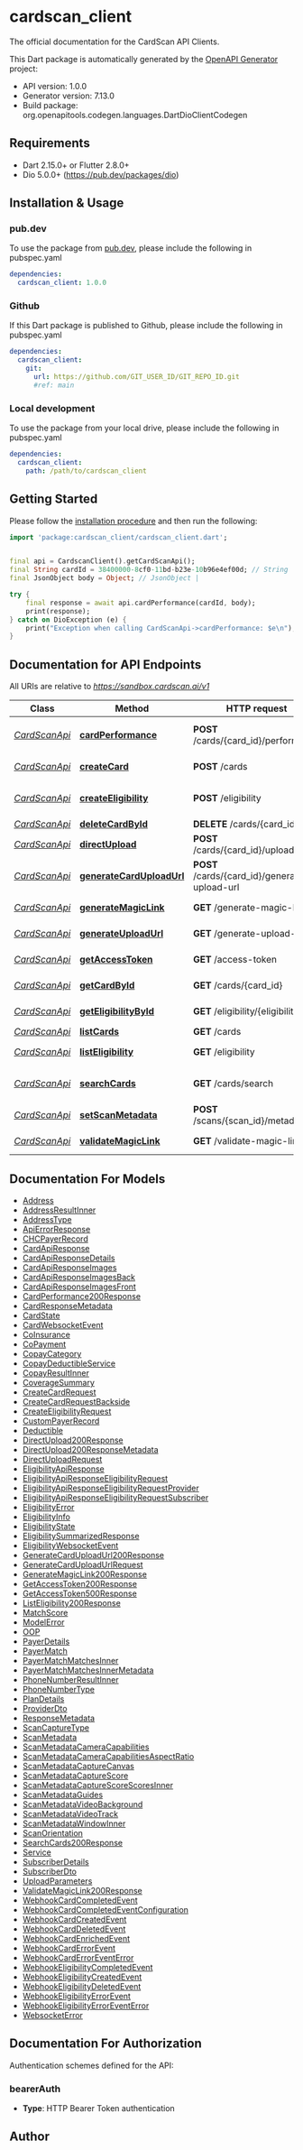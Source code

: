 # cardscan_client
The official documentation for the CardScan API Clients.

This Dart package is automatically generated by the [OpenAPI Generator](https://openapi-generator.tech) project:

- API version: 1.0.0
- Generator version: 7.13.0
- Build package: org.openapitools.codegen.languages.DartDioClientCodegen

## Requirements

* Dart 2.15.0+ or Flutter 2.8.0+
* Dio 5.0.0+ (https://pub.dev/packages/dio)

## Installation & Usage

### pub.dev
To use the package from [pub.dev](https://pub.dev), please include the following in pubspec.yaml
```yaml
dependencies:
  cardscan_client: 1.0.0
```

### Github
If this Dart package is published to Github, please include the following in pubspec.yaml
```yaml
dependencies:
  cardscan_client:
    git:
      url: https://github.com/GIT_USER_ID/GIT_REPO_ID.git
      #ref: main
```

### Local development
To use the package from your local drive, please include the following in pubspec.yaml
```yaml
dependencies:
  cardscan_client:
    path: /path/to/cardscan_client
```

## Getting Started

Please follow the [installation procedure](#installation--usage) and then run the following:

```dart
import 'package:cardscan_client/cardscan_client.dart';


final api = CardscanClient().getCardScanApi();
final String cardId = 38400000-8cf0-11bd-b23e-10b96e4ef00d; // String | 
final JsonObject body = Object; // JsonObject | 

try {
    final response = await api.cardPerformance(cardId, body);
    print(response);
} catch on DioException (e) {
    print("Exception when calling CardScanApi->cardPerformance: $e\n");
}

```

## Documentation for API Endpoints

All URIs are relative to *https://sandbox.cardscan.ai/v1*

Class | Method | HTTP request | Description
------------ | ------------- | ------------- | -------------
[*CardScanApi*](doc/CardScanApi.md) | [**cardPerformance**](doc/CardScanApi.md#cardperformance) | **POST** /cards/{card_id}/performance | Card - Send performance data
[*CardScanApi*](doc/CardScanApi.md) | [**createCard**](doc/CardScanApi.md#createcard) | **POST** /cards | Creates a new card
[*CardScanApi*](doc/CardScanApi.md) | [**createEligibility**](doc/CardScanApi.md#createeligibility) | **POST** /eligibility | Create Eligibility Record
[*CardScanApi*](doc/CardScanApi.md) | [**deleteCardById**](doc/CardScanApi.md#deletecardbyid) | **DELETE** /cards/{card_id} | Delete Card
[*CardScanApi*](doc/CardScanApi.md) | [**directUpload**](doc/CardScanApi.md#directupload) | **POST** /cards/{card_id}/upload | Direct Upload
[*CardScanApi*](doc/CardScanApi.md) | [**generateCardUploadUrl**](doc/CardScanApi.md#generatecarduploadurl) | **POST** /cards/{card_id}/generate-upload-url | Card - Generate Upload URL
[*CardScanApi*](doc/CardScanApi.md) | [**generateMagicLink**](doc/CardScanApi.md#generatemagiclink) | **GET** /generate-magic-link | Generate Magic Link
[*CardScanApi*](doc/CardScanApi.md) | [**generateUploadUrl**](doc/CardScanApi.md#generateuploadurl) | **GET** /generate-upload-url | Generate an upload URL
[*CardScanApi*](doc/CardScanApi.md) | [**getAccessToken**](doc/CardScanApi.md#getaccesstoken) | **GET** /access-token | Access Token
[*CardScanApi*](doc/CardScanApi.md) | [**getCardById**](doc/CardScanApi.md#getcardbyid) | **GET** /cards/{card_id} | Get Card by ID
[*CardScanApi*](doc/CardScanApi.md) | [**getEligibilityById**](doc/CardScanApi.md#geteligibilitybyid) | **GET** /eligibility/{eligibility_id} | Get Eligibility
[*CardScanApi*](doc/CardScanApi.md) | [**listCards**](doc/CardScanApi.md#listcards) | **GET** /cards | List Cards
[*CardScanApi*](doc/CardScanApi.md) | [**listEligibility**](doc/CardScanApi.md#listeligibility) | **GET** /eligibility | List Eligibility
[*CardScanApi*](doc/CardScanApi.md) | [**searchCards**](doc/CardScanApi.md#searchcards) | **GET** /cards/search | Search Cards (200) OK
[*CardScanApi*](doc/CardScanApi.md) | [**setScanMetadata**](doc/CardScanApi.md#setscanmetadata) | **POST** /scans/{scan_id}/metadata | Set Scan Metadata
[*CardScanApi*](doc/CardScanApi.md) | [**validateMagicLink**](doc/CardScanApi.md#validatemagiclink) | **GET** /validate-magic-link | Validate Magic Link


## Documentation For Models

 - [Address](doc/Address.md)
 - [AddressResultInner](doc/AddressResultInner.md)
 - [AddressType](doc/AddressType.md)
 - [ApiErrorResponse](doc/ApiErrorResponse.md)
 - [CHCPayerRecord](doc/CHCPayerRecord.md)
 - [CardApiResponse](doc/CardApiResponse.md)
 - [CardApiResponseDetails](doc/CardApiResponseDetails.md)
 - [CardApiResponseImages](doc/CardApiResponseImages.md)
 - [CardApiResponseImagesBack](doc/CardApiResponseImagesBack.md)
 - [CardApiResponseImagesFront](doc/CardApiResponseImagesFront.md)
 - [CardPerformance200Response](doc/CardPerformance200Response.md)
 - [CardResponseMetadata](doc/CardResponseMetadata.md)
 - [CardState](doc/CardState.md)
 - [CardWebsocketEvent](doc/CardWebsocketEvent.md)
 - [CoInsurance](doc/CoInsurance.md)
 - [CoPayment](doc/CoPayment.md)
 - [CopayCategory](doc/CopayCategory.md)
 - [CopayDeductibleService](doc/CopayDeductibleService.md)
 - [CopayResultInner](doc/CopayResultInner.md)
 - [CoverageSummary](doc/CoverageSummary.md)
 - [CreateCardRequest](doc/CreateCardRequest.md)
 - [CreateCardRequestBackside](doc/CreateCardRequestBackside.md)
 - [CreateEligibilityRequest](doc/CreateEligibilityRequest.md)
 - [CustomPayerRecord](doc/CustomPayerRecord.md)
 - [Deductible](doc/Deductible.md)
 - [DirectUpload200Response](doc/DirectUpload200Response.md)
 - [DirectUpload200ResponseMetadata](doc/DirectUpload200ResponseMetadata.md)
 - [DirectUploadRequest](doc/DirectUploadRequest.md)
 - [EligibilityApiResponse](doc/EligibilityApiResponse.md)
 - [EligibilityApiResponseEligibilityRequest](doc/EligibilityApiResponseEligibilityRequest.md)
 - [EligibilityApiResponseEligibilityRequestProvider](doc/EligibilityApiResponseEligibilityRequestProvider.md)
 - [EligibilityApiResponseEligibilityRequestSubscriber](doc/EligibilityApiResponseEligibilityRequestSubscriber.md)
 - [EligibilityError](doc/EligibilityError.md)
 - [EligibilityInfo](doc/EligibilityInfo.md)
 - [EligibilityState](doc/EligibilityState.md)
 - [EligibilitySummarizedResponse](doc/EligibilitySummarizedResponse.md)
 - [EligibilityWebsocketEvent](doc/EligibilityWebsocketEvent.md)
 - [GenerateCardUploadUrl200Response](doc/GenerateCardUploadUrl200Response.md)
 - [GenerateCardUploadUrlRequest](doc/GenerateCardUploadUrlRequest.md)
 - [GenerateMagicLink200Response](doc/GenerateMagicLink200Response.md)
 - [GetAccessToken200Response](doc/GetAccessToken200Response.md)
 - [GetAccessToken500Response](doc/GetAccessToken500Response.md)
 - [ListEligibility200Response](doc/ListEligibility200Response.md)
 - [MatchScore](doc/MatchScore.md)
 - [ModelError](doc/ModelError.md)
 - [OOP](doc/OOP.md)
 - [PayerDetails](doc/PayerDetails.md)
 - [PayerMatch](doc/PayerMatch.md)
 - [PayerMatchMatchesInner](doc/PayerMatchMatchesInner.md)
 - [PayerMatchMatchesInnerMetadata](doc/PayerMatchMatchesInnerMetadata.md)
 - [PhoneNumberResultInner](doc/PhoneNumberResultInner.md)
 - [PhoneNumberType](doc/PhoneNumberType.md)
 - [PlanDetails](doc/PlanDetails.md)
 - [ProviderDto](doc/ProviderDto.md)
 - [ResponseMetadata](doc/ResponseMetadata.md)
 - [ScanCaptureType](doc/ScanCaptureType.md)
 - [ScanMetadata](doc/ScanMetadata.md)
 - [ScanMetadataCameraCapabilities](doc/ScanMetadataCameraCapabilities.md)
 - [ScanMetadataCameraCapabilitiesAspectRatio](doc/ScanMetadataCameraCapabilitiesAspectRatio.md)
 - [ScanMetadataCaptureCanvas](doc/ScanMetadataCaptureCanvas.md)
 - [ScanMetadataCaptureScore](doc/ScanMetadataCaptureScore.md)
 - [ScanMetadataCaptureScoreScoresInner](doc/ScanMetadataCaptureScoreScoresInner.md)
 - [ScanMetadataGuides](doc/ScanMetadataGuides.md)
 - [ScanMetadataVideoBackground](doc/ScanMetadataVideoBackground.md)
 - [ScanMetadataVideoTrack](doc/ScanMetadataVideoTrack.md)
 - [ScanMetadataWindowInner](doc/ScanMetadataWindowInner.md)
 - [ScanOrientation](doc/ScanOrientation.md)
 - [SearchCards200Response](doc/SearchCards200Response.md)
 - [Service](doc/Service.md)
 - [SubscriberDetails](doc/SubscriberDetails.md)
 - [SubscriberDto](doc/SubscriberDto.md)
 - [UploadParameters](doc/UploadParameters.md)
 - [ValidateMagicLink200Response](doc/ValidateMagicLink200Response.md)
 - [WebhookCardCompletedEvent](doc/WebhookCardCompletedEvent.md)
 - [WebhookCardCompletedEventConfiguration](doc/WebhookCardCompletedEventConfiguration.md)
 - [WebhookCardCreatedEvent](doc/WebhookCardCreatedEvent.md)
 - [WebhookCardDeletedEvent](doc/WebhookCardDeletedEvent.md)
 - [WebhookCardEnrichedEvent](doc/WebhookCardEnrichedEvent.md)
 - [WebhookCardErrorEvent](doc/WebhookCardErrorEvent.md)
 - [WebhookCardErrorEventError](doc/WebhookCardErrorEventError.md)
 - [WebhookEligibilityCompletedEvent](doc/WebhookEligibilityCompletedEvent.md)
 - [WebhookEligibilityCreatedEvent](doc/WebhookEligibilityCreatedEvent.md)
 - [WebhookEligibilityDeletedEvent](doc/WebhookEligibilityDeletedEvent.md)
 - [WebhookEligibilityErrorEvent](doc/WebhookEligibilityErrorEvent.md)
 - [WebhookEligibilityErrorEventError](doc/WebhookEligibilityErrorEventError.md)
 - [WebsocketError](doc/WebsocketError.md)


## Documentation For Authorization


Authentication schemes defined for the API:
### bearerAuth

- **Type**: HTTP Bearer Token authentication


## Author



